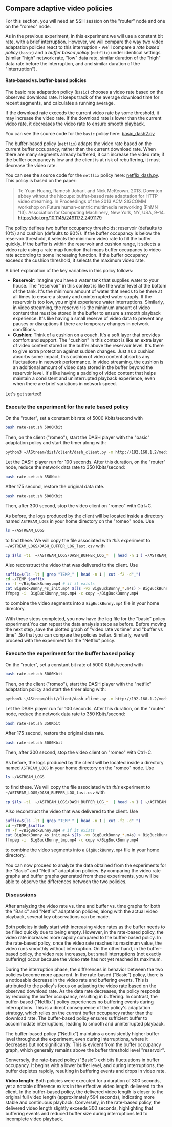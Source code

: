 ## Compare adaptive video policies 

For this section, you will need an SSH session on the "router" node and one on the "romeo" node.

As in the previous experiment, in this experiment we will use a constant bit rate, with a brief interruption. However, we will compare the way two video adaptation policies react to this interruption - we'll compare a *rate based policy* (`basic`) and a *buffer based policy* (`netflix`) under identical settings (similar "high" network rate, "low" data rate, similar duration of the "high" data rate before the interruption, and and similar duration of the "interruption").


#### Rate-based vs. buffer-based policies

The basic rate adaptation policy (`basic`) chooses a video rate based on the observed download rate. It keeps track of the average download time for recent segments, and calculates a running average. 

If the download rate exceeds the current video rate by some threshold, it may increase the video rate. If the download rate is lower than the current video rate, it decreases the video rate to ensure smooth playback. 

You can see the source code for the `basic` policy here:   [basic_dash2.py](../AStream/dist/client/adaptation/basic_dash2.py)

The buffer-based policy (`netflix`) adapts the video rate based on the current buffer occupancy, rather than the current download rate. When there are many segments already buffered, it can increase the video rate; if the buffer occupancy is low and the client is at risk of rebuffering, it must decrease the video rate.

You can see the source code for the `netflix` policy here:   [netflix_dash.py](../AStream/dist/client/adaptation/netflix_dash.py). This policy is based on the paper:

> Te-Yuan Huang, Ramesh Johari, and Nick McKeown. 2013. Downton abbey without the hiccups: buffer-based rate adaptation for HTTP video streaming. In Proceedings of the 2013 ACM SIGCOMM workshop on Future human-centric multimedia networking (FhMN '13). Association for Computing Machinery, New York, NY, USA, 9–14. https://doi.org/10.1145/2491172.2491179

The policy defines two buffer occupancy thresholds: reservoir (defaults to 10%) and cushion (defaults to 90%). If the buffer occupancy is below the reservoir threshold, it selects the minimum video rate to fill the buffer quickly. If the buffer is within the reservoir and cushion range, it selects a video rate using a rate map function that maps buffer occupancy to video rate according to some increasing function. If the buffer occupancy exceeds the cushion threshold, it selects the maximum video rate.

A brief explanation of the key variables in this policy follows:

* **Reservoir**: Imagine you have a water tank that supplies water to your house. The "reservoir" in this context is like the water level at the bottom of the tank. It's the minimum amount of water that needs to be there at all times to ensure a steady and uninterrupted water supply. If the reservoir is too low, you might experience water interruptions. Similarly, in video streaming, the reservoir is the minimum amount of video content that must be stored in the buffer to ensure a smooth playback experience. It's like having a small reserve of video data to prevent any pauses or disruptions if there are temporary changes in network conditions.
* **Cushion**: Think of a cushion on a couch. It's a soft layer that provides comfort and support. The "cushion" in this context is like an extra layer of video content stored in the buffer above the reservoir level. It's there to give extra protection against sudden changes. Just as a cushion absorbs some impact, this cushion of video content absorbs any fluctuations in network performance. In video streaming, the cushion is an additional amount of video data stored in the buffer beyond the reservoir level. It's like having a padding of video content that helps maintain a consistent and uninterrupted playback experience, even when there are brief variations in network speed.


Let's get started!

### Execute the experiment for the rate based policy

On the "router", set a constant bit rate of 5000 Kbits/second with 

```bash
bash rate-set.sh 5000Kbit
```

Then, on the client ("romeo"), start the DASH player with the "basic" adaptation policy and start the timer along with:

```bash
python3 ~/AStream/dist/client/dash_client.py -m http://192.168.1.2/media/BigBuckBunny/4sec/BigBuckBunny_4s.mpd -p 'basic' -d
```

 Let the DASH player run for 100 seconds. After this duration, on the "router" node, reduce the network data rate to 350 Kbits/second:

```bash
bash rate-set.sh 350Kbit
```
After  175 second, restore the original data rate.

```bash
bash rate-set.sh 5000Kbit
```

Then, after 300 second, stop the video client on "romeo" with Ctrl+C.

As before, the logs produced by the client will be located inside a directory named `ASTREAM_LOGS` in your home directory on the "romeo" node. Use 

```bash
ls ~/ASTREAM_LOGS
```

to find these. We will copy the file associated with _this_ experiment to `~/ASTREAM_LOGS/DASH_BUFFER_LOG_last.csv` with


```bash
cp $(ls -t1  ~/ASTREAM_LOGS/DASH_BUFFER_LOG_*  | head -n 1 ) ~/ASTREAM_LOGS/DASH_BUFFER_LOG-last.csv
```

Also reconstruct the video that was delivered to the client. Use

```bash
suffix=$(ls -lt | grep "TEMP_" | head -n 1 | cut -f2 -d"_")
cd ~/TEMP_$suffix
rm -f ~/BigBuckBunny.mp4 # if it exists
cat BigBuckBunny_4s_init.mp4 $(ls -vx BigBuckBunny_*.m4s) > BigBuckBunny_tmp.mp4
ffmpeg -i  BigBuckBunny_tmp.mp4 -c copy ~/BigBuckBunny.mp4
```

to combine the video segments into a `BigBuckBunny.mp4` file in your home directory.


With these steps completed, you now have the log file for the "basic" policy experiment.You can repeat the data analysis steps as before.
Before moving the next step ,save the plotted graph of "video rate vs time" and "buffer vs time" .So that you can compare the policies better.
 Similarly, we will proceed with the experiment for the "Netflix" policy.



### Execute the experiment for the buffer based policy

On the "router", set a constant bit rate of 5000 Kbits/second with 

```bash
bash rate-set.sh 5000Kbit
```

Then, on the client ("romeo"), start the DASH player with the "netflix" adaptation policy and start the timer along with:

```bash
python3 ~/AStream/dist/client/dash_client.py -m http://192.168.1.2/media/BigBuckBunny/4sec/BigBuckBunny_4s.mpd -p 'netflix' -d
```

 Let the DASH player run for 100 seconds. After this duration, on the "router" node, reduce the network data rate to 350 Kbits/second:

```bash
bash rate-set.sh 350Kbit
```
After  175 second, restore the original data rate.

```bash
bash rate-set.sh 5000Kbit
```

Then, after 300 second, stop the video client on "romeo" with Ctrl+C.

As before, the logs produced by the client will be located inside a directory named `ASTREAM_LOGS` in your home directory on the "romeo" node. Use 

```bash
ls ~/ASTREAM_LOGS
```

to find these. We will copy the file associated with _this_ experiment to `~/ASTREAM_LOGS/DASH_BUFFER_LOG_last.csv` with


```bash
cp $(ls -t1  ~/ASTREAM_LOGS/DASH_BUFFER_LOG_*  | head -n 1 ) ~/ASTREAM_LOGS/DASH_BUFFER_LOG-last.csv
```

Also reconstruct the video that was delivered to the client. Use

```bash
suffix=$(ls -lt | grep "TEMP_" | head -n 1 | cut -f2 -d"_")
cd ~/TEMP_$suffix
rm -f ~/BigBuckBunny.mp4 # if it exists
cat BigBuckBunny_4s_init.mp4 $(ls -vx BigBuckBunny_*.m4s) > BigBuckBunny_tmp.mp4
ffmpeg -i  BigBuckBunny_tmp.mp4 -c copy ~/BigBuckBunny.mp4
```

to combine the video segments into a `BigBuckBunny.mp4` file in your home directory.


You can now proceed to analyze the data obtained from the experiments for the "Basic" and "Netflix" adaptation policies. By comparing the video rate graphs and buffer graphs generated from these experiments, you will be able to observe the differences between the two policies.


### Discussions

After analyzing the video rate vs. time and buffer vs. time graphs for both the "Basic" and "Netflix" adaptation policies, along with the actual video playback, several key observations can be made.

Both policies initially start with increasing video rates as the buffer needs to be filled quickly due to being empty. However, in the rate-based policy, the video rate increases more rapidly compared to the buffer-based policy. In the rate-based policy, once the video rate reaches its maximum value, the video runs smoothly without interruption. On the other hand, in the buffer-based policy, the video rate increases, but small interruptions (not exactly buffering) occur because the video rate has not yet reached its maximum.

During the interruption phase, the differences in behavior between the two policies become more apparent. In the rate-based ("Basic") policy, there is a noticeable decrease in the video rate and buffering events. This is attributed to the policy's focus on adjusting the video rate based on the observed download rate. As the data rate decreases, the policy responds by reducing the buffer occupancy, resulting in buffering. In contrast, the buffer-based ("Netflix") policy experiences no buffering events during interruptions. This is a direct consequence of the policy's adaptation strategy, which relies on the current buffer occupancy rather than the download rate. The buffer-based policy ensures sufficient buffer to accommodate interruptions, leading to smooth and uninterrupted playback.

The buffer-based policy ("Netflix") maintains a consistently higher buffer level throughout the experiment, even during interruptions, where it decreases but not significantly. This is evident from the buffer occupancy graph, which generally remains above the buffer threshold level "reservoir".

Conversely, the rate-based policy ("Basic") exhibits fluctuations in buffer occupancy. It begins with a lower buffer level, and during interruptions, the buffer depletes rapidly, resulting in buffering events and drops in video rate.

**Video length**:
Both policies were executed for a duration of 300 seconds, yet a notable difference exists in the effective video length delivered to the client.
In the buffer-based policy, the delivered video length is closer to the original full video length (approximately 594 seconds), indicating more stable and continuous playback.
Conversely, in the rate-based policy, the delivered video length slightly exceeds 300 seconds, highlighting that buffering events and reduced buffer size during interruptions led to incomplete video playback.













